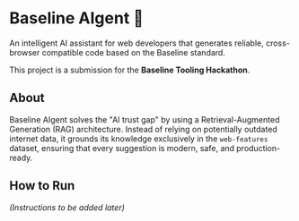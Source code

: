# Baseline AIgent 🤖

An intelligent AI assistant for web developers that generates reliable, cross-browser compatible code based on the Baseline standard.

This project is a submission for the **Baseline Tooling Hackathon**.

## About

Baseline AIgent solves the "AI trust gap" by using a Retrieval-Augmented Generation (RAG) architecture. Instead of relying on potentially outdated internet data, it grounds its knowledge exclusively in the `web-features` dataset, ensuring that every suggestion is modern, safe, and production-ready.

## How to Run

*(Instructions to be added later)*